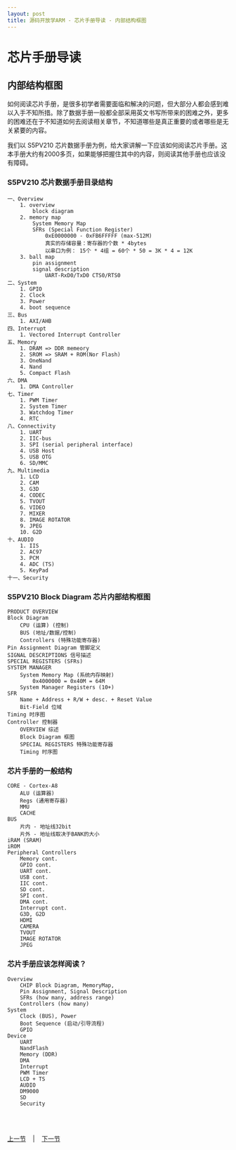 ```yaml
---
layout: post
title: 源码开放学ARM - 芯片手册导读 - 内部结构框图 
---
```


# 芯片手册导读 #
## 内部结构框图 ##

如何阅读芯片手册，是很多初学者需要面临和解决的问题，但大部分人都会感到难以入手不知所措。除了数据手册一般都全部采用英文书写所带来的困难之外，更多的困难还在于不知道如何去阅读相关章节，不知道哪些是真正重要的或者哪些是无关紧要的内容。

我们以 S5PV210 芯片数据手册为例，给大家讲解一下应该如何阅读芯片手册。这本手册大约有2000多页，如果能够把握住其中的内容，则阅读其他手册也应该没有障碍。

### S5PV210 芯片数据手册目录结构
	一、Overview
		1. overview
			block diagram
		2. memory map
			System Memory Map
			SFRs (Special Function Register)
				0xE0000000 - 0xFB6FFFFF (max-512M)
				真实的存储容量：寄存器的个数 * 4bytes
				以串口为例： 15个 * 4组 = 60个 * 50 = 3K * 4 = 12K
		3. ball map
			pin assignment
			signal description
				UART-RxD0/TxD0 CTS0/RTS0
	二、System
		1. GPIO
		2. Clock
		3. Power
		4. boot sequence
	三、Bus
		1. AXI/AHB
	四、Interrupt
		1. Vectored Interrupt Controller
	五、Memory
		1. DRAM => DDR memeory
		2. SROM => SRAM + ROM(Nor Flash)
		3. OneNand
		4. Nand
		5. Compact Flash
	六、DMA
		1. DMA Controller
	七、Timer
		1. PWM Timer
		2. System Timer
		3. Watchdog Timer
		4. RTC
	八、Connectivity
		1. UART
		2. IIC-bus
		3. SPI (serial peripheral interface)
		4. USB Host
		5. USB OTG
		6. SD/MMC
	九、Multimedia
		1. LCD
		2. CAM
		3. G3D
		4. CODEC
		5. TVOUT
		6. VIDEO
		7. MIXER
		8. IMAGE ROTATOR
		9. JPEG
		10. G2D
	十、AUDIO
		1. IIS
		2. AC97
		3. PCM
		4. ADC (TS)
		5. KeyPad
	十一、Security	

### S5PV210 Block Diagram 芯片内部结构框图 
	PRODUCT OVERVIEW
	Block Diagram
		CPU (运算) (控制)
		BUS (地址/数据/控制)
		Controllers (特殊功能寄存器)
	Pin Assignment Diagram 管脚定义
	SIGNAL DESCRIPTIONS 信号描述
	SPECIAL REGISTERS (SFRs)
	SYSTEM MANAGER
		System Memory Map (系统内存映射)
			0x4000000 = 0x40M = 64M
		System Manager Registers (10+) 
	SFR
		Name + Address + R/W + desc. + Reset Value
		Bit-Field 位域
	Timing 时序图
	Controller 控制器
		OVERVIEW 综述
		Block Diagram 框图
		SPECIAL REGISTERS 特殊功能寄存器
		Timing 时序图

### 芯片手册的一般结构		
	CORE - Cortex-A8
		ALU (运算器)
		Regs (通用寄存器)
		MMU
		CACHE		
	BUS
		片内 - 地址线32bit
		片外 - 地址线取决于BANK的大小
	iRAM (SRAM)
	iROM
	Peripheral Controllers
		Memory cont.
		GPIO cont.
		UART cont.
		USB cont.
		IIC cont.
		SD cont.
		SPI cont.
		DMA cont.
		Interrupt cont.
		G3D, G2D
		HDMI
		CAMERA
		TVOUT
		IMAGE ROTATOR
		JPEG

### 芯片手册应该怎样阅读？
	Overview
		CHIP Block Diagram, MemoryMap,
		Pin Assignment, Signal Description
		SFRs (how many, address range)
		Controllers (how many)
	System
		Clock (BUS), Power
		Boot Sequence (启动/引导流程)
		GPIO
	Device
		UART
		NandFlash
		Memory (DDR)
		DMA
		Interrupt
		PWM Timer			
		LCD + TS
		AUDIO
		DM9000
		SD
		Security

<br> <br> 
<div> <a href="chp1-4.html">上一节</a> &nbsp;&nbsp; | &nbsp;&nbsp; <a href="chp2-2.html">下一节</a> </div> <br> <br>